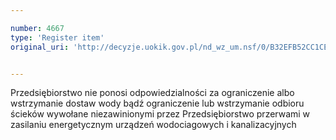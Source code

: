 ```yaml
---

number: 4667
type: 'Register item'
original_uri: 'http://decyzje.uokik.gov.pl/nd_wz_um.nsf/0/B32EFB52CC1CE4A2C1257B7300311B4E?OpenDocument'


---
```


Przedsiębiorstwo nie ponosi odpowiedzialności za ograniczenie albo wstrzymanie dostaw wody bądź ograniczenie lub wstrzymanie odbioru ścieków wywołane niezawinionymi przez Przedsiębiorstwo przerwami w zasilaniu energetycznym urządzeń wodociagowych i kanalizacyjnych
